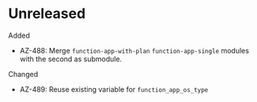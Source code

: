 # Unreleased

Added
  * AZ-488: Merge `function-app-with-plan`  `function-app-single` modules with the second as submodule.

Changed
  * AZ-489: Reuse existing variable for `function_app_os_type`
